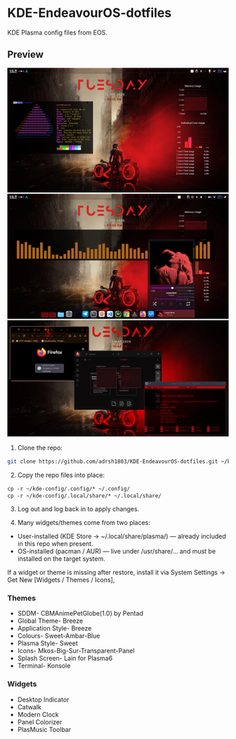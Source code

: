 # KDE-EndeavourOS-dotfiles
KDE Plasma config files from EOS. 
## Preview
![sc1](images/screenshot1.png)
![sc2](images/screenshot2.png)
![sc3](images/screenshot3.png)


1. Clone the repo:
```bash
git clone https://github.com/adrsh1803/KDE-EndeavourOS-dotfiles.git ~/kde-config
```

2. Copy the repo files into place:
```
cp -r ~/kde-config/.config/* ~/.config/
cp -r ~/kde-config/.local/share/* ~/.local/share/
```

3. Log out and log back in to apply changes.

4. Many widgets/themes come from two places:

- User-installed (KDE Store → ~/.local/share/plasma/) — already included in this repo when present.
- OS-installed (pacman / AUR) — live under /usr/share/... and must be installed on the target system.

If a widget or theme is missing after restore, install it via System Settings → Get New [Widgets / Themes / Icons],


### Themes

- SDDM- CBMAnimePetGlobe(1.0) by Pentad
- Global Theme- Breeze
- Application Style- Breeze
- Colours- Sweet-Ambar-Blue
- Plasma Style- Sweet
- Icons- Mkos-Big-Sur-Transparent-Panel
- Splash Screen- Lain for Plasma6
- Terminal- Konsole

### Widgets

- Desktop Indicator
- Catwalk
- Modern Clock
- Panel Colorizer
- PlasMusic Toolbar
